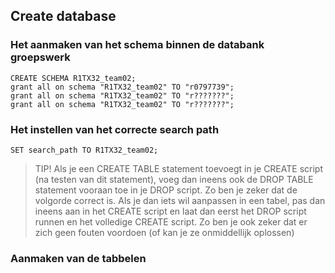 ## Create database

### Het aanmaken van het schema binnen de databank groepswerk
```
CREATE SCHEMA R1TX32_team02;
grant all on schema "R1TX32_team02" TO "r0797739";
grant all on schema "R1TX32_team02" TO "r???????";
grant all on schema "R1TX32_team02" TO "r???????";
```
### Het instellen van het correcte search path
```
SET search_path TO R1TX32_team02;
```
 > TIP!
Als je een CREATE TABLE statement toevoegt in je CREATE script (na testen van dit statement), voeg dan ineens ook de DROP TABLE statement vooraan toe in je DROP script. 
Zo ben je zeker dat de volgorde correct is. 
Als je dan iets wil aanpassen in een tabel, pas dan ineens aan in het CREATE script en laat dan eerst het DROP script runnen en het volledige CREATE script. Zo ben je ook zeker dat er zich geen fouten voordoen (of kan je ze onmiddellijk oplossen)

### Aanmaken van de tabbelen
```


```
<!--stackedit_data:
eyJoaXN0b3J5IjpbMTI1MjAzNzY1MywyMDgxODUzNjM1LDE4Nz
czOTE5MTldfQ==
-->